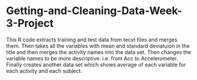 # Getting-and-Cleaning-Data-Week-3-Project

This R code extracts training and test data from tecxt files and merges them.
Then takes all the variables with mean and standard deviatuion in the title and 
then merges the activity names into the data set.
Then changes the variable names to be more descriptive. i.e. from Acc to Accelerometer.
Finally creates another data set which shows average of each variable for each activity and each subject.
